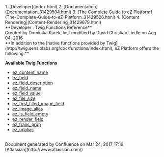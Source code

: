 <div id="page">
<div id="main" class="aui-page-panel">
<div id="main-header">
<div id="breadcrumb-section">
1.  [Developer](index.html)
2.  [Documentation](Documentation_31429504.html)
3.  [The Complete Guide to eZ
    Platform](The-Complete-Guide-to-eZ-Platform_31429526.html)
4.  [Content Rendering](Content-Rendering_31429679.html)

</div>
**Developer : Twig Functions Reference**

</div>
<div id="content" class="view">
<div class="page-metadata">
Created by Dominika Kurek, last modified by David Christian Liedle on
Aug 04, 2016

</div>
<div id="main-content" class="wiki-content group">
<div class="contentLayout2">
<div class="columnLayout two-right-sidebar"
data-layout="two-right-sidebar">
<div class="cell normal" data-type="normal">
<div class="innerCell">
**In addition to the [native functions provided by
Twig](http://twig.sensiolabs.org/doc/functions/index.html), eZ Platform
offers the following:**

**Available Twig Functions**

-   [ez\_content\_name](ez_content_name_32114027.html)
-   [ez\_field](ez_field_32114029.html)
-   [ez\_field\_description](ez_field_description_32114031.html)
-   [ez\_field\_name](ez_field_name_32114033.html)
-   [ez\_field\_value](ez_field_value_32114035.html)
-   [ez\_file\_size](ez_file_size_32114037.html)
-   [ez\_first\_filled\_image\_field](ez_first_filled_image_field_32114043.html)
-   [ez\_image\_alias](ez_image_alias_32114045.html)
-   [ez\_is\_field\_empty](ez_is_field_empty_32114039.html)
-   [ez\_render\_field](ez_render_field_32114041.html)
-   [ez\_trans\_prop](ez_trans_prop_32114049.html)
-   [ez\_urlalias](ez_urlalias_32114047.html)

</div>
</div>
<div class="cell aside" data-type="aside">
<div class="innerCell">
 

</div>
</div>
</div>
</div>
</div>
</div>
</div>
<div id="footer" role="contentinfo">
<div class="section footer-body">
Document generated by Confluence on Mar 24, 2017 17:19

<div id="footer-logo">
[Atlassian](http://www.atlassian.com/)

</div>
</div>
</div>
</div>

